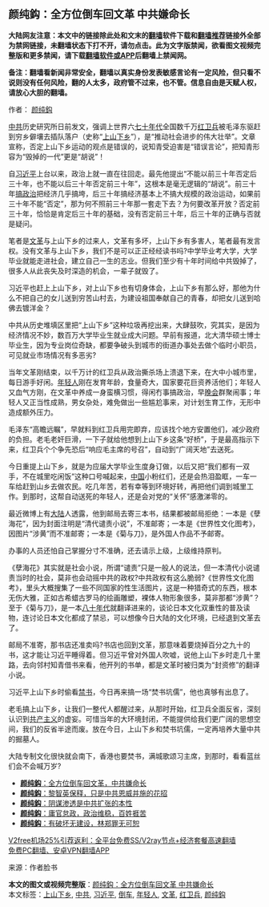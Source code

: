  <h2>颜纯鈎：全方位倒车回文革 中共嫌命长</h2> <p class="notice"><b>大陆网友注意：本文中的链接除此处和文末的<a href="https://github.com/bannedbook/fanqiang" >翻墙</a>软件下载和<a href="https://github.com/killgcd/justmysocks/blob/master/README.md">翻墙推荐</a>链接外全部为禁网链接，未翻墙状态下打不开，请勿点击。此为文字版禁闻，欲看图文视频完整版和更多禁闻，请下载<a href="https://github.com/bannedbook/fanqiang">翻墙软件或APP</a>后翻墙上禁闻网。</p><p>备注：翻墙看新闻非常安全，翻墙以真实身份发表敏感言论有一定风险，但只看不说则没有任何风险，翻的人太多，政府管不过来，也不管。信息自由是天赋人权，请放心大胆的翻墙。</b></p>  <div class="entry"> <p>作者： <a href="https://www.bannedbook.org/bnews/tag/%e9%a2%9c%e7%ba%af%e9%88%8e/" class="st_tag internal_tag" rel="tag" title="标签 颜纯鈎 下的日志">颜纯鈎</a></p> <p><a href="https://www.bannedbook.org/bnews/tag/%e4%b8%ad%e5%85%b1/" class="st_tag internal_tag" rel="tag" title="标签 中共 下的日志">中共</a>历史研究所日前发文，强调上世界六<span class='wp_keywordlink'><a href="https://www.bannedbook.org/forum2/topic1112.html" title="北島、李陀主編： 七十年代" target="_blank">七十年代</a></span>全国数千万<a href="https://www.bannedbook.org/bnews/tag/%e7%ba%a2%e5%8d%ab%e5%85%b5/" class="st_tag internal_tag" rel="tag" title="标签 红卫兵 下的日志">红卫兵</a>被毛泽东驱赶到穷乡僻壤去插队落户（史称“<a href="https://www.bannedbook.org/bnews/tag/%E4%B8%8A%E5%B1%B1%E4%B8%8B%E4%B9%A1/" class="st_tag internal_tag" rel="tag" title="标签 上山下乡 下的日志">上山下乡</a>”），是“推动社会进步的伟大壮举”。文章宣称，否定上山下乡运动的观点是错误的，说知青受迫害是“错误言论”，把知青形容为“毁掉的一代”更是“胡说”！</p> <p>自<a href="https://www.bannedbook.org/bnews/tag/%e4%b9%a0%e8%bf%91%e5%b9%b3/" class="st_tag internal_tag" rel="tag" title="标签 习近平 下的日志">习近平</a>上台以来，政治上就一直在往回走。最先他提出“不能以前三十年否定后三十年，也不能以后三十年否定前三十年”，这根本是毫无逻辑的“胡说”。前三十年<span class='wp_keywordlink'><a href="https://www.bannedbook.org/forum11/topic331.html" title="禁片：搞政治" target="_blank">搞政治</a></span>把经济几乎搞垮，后三十年搞经济基本上不搞大规模的政治运动，如果前三十年不能“否定”，那为何不照前三十年那一套走下去？为何要改革开放？否定前三十年，恰恰是肯定后三十年的基础，没有否定前三十年，后三十年的正确与否就是疑问。</p> <p>笔者是<a href="https://www.bannedbook.org/bnews/tag/%e6%96%87%e9%9d%a9/" class="st_tag internal_tag" rel="tag" title="标签 文革 下的日志">文革</a>与上山下乡的过来人，文革有多坏，上山下乡有多害人，笔者最有发言权。没有文革与上山下乡，我们不是可以正正经经读书吗?中学毕业考大学，大学毕业就能走进社会，建立自己一生的志业。但我们至少有十年时间给中共毁掉了，很多人从此丧失及时深造的机会，一辈子就毁了。</p>  <p>习近平也赶上上山下乡，对上山下乡也有切身体会，上山下乡有那么好，那他为什么不把自己的女儿送到穷苦山村去，为建设祖国奉献自己的青春，却把女儿送到哈佛去镀洋金？</p> <p>中共从历史堆填区里把“上山下乡”这种垃圾再挖出来，大肆鼓吹，究其实，是因为经济情况不妙，数百万大学毕业生就业成大问题。早前有报道，北大清华硕士博士毕业生，因为专业岗位奇缺，都要争破头到城市的街道办事处去做个临时小职员，可见就业市场情况有多恶劣?</p> <p>当年文革刚结束，以千万计的红卫兵从政治撕杀场上溃退下来，在大中小城市里，每日游手好闲。<a href="https://www.bannedbook.org/bnews/tag/%e5%b9%b4%e8%bd%bb%e4%ba%ba/" class="st_tag internal_tag" rel="tag" title="标签 年轻人 下的日志">年轻人</a>刚在发育年龄，食量奇大，国家要花巨资养活他们；年轻人又血气方刚，在文革中养成一身蛮横习惯，得闲冇事搞政治，早<span class='wp_keywordlink_affiliate'><a href="https://zh-cn.shenyunperformingarts.org/" title="晚会" target="_blank">晚会</a></span>群聚闹事；年轻人又正当性成熟，男女杂处，难免做出一些尴尬事来，对计划生育工作，无形中造成额外压力。</p> <p>毛泽东“高瞻远瞩”，早就料到红卫兵用完即弃，应该找个地方安置他们，减少政府的负担。老毛老奸巨滑，一下子就给他想到上山下乡这条“好桥”，于是最高指示下来，红卫兵个个争先恐后“响应毛主席的号召”，自动到“广阔天地”去送死。</p>  <p>今日重提上山下乡，就是为应届大学毕业生度身订做，以后又把“我们都有一双手，不在城里吃闲饭”这种口号喊起来，<span class='wp_keywordlink_affiliate'><a href="https://www.bannedbook.org/" title="中国" target="_blank">中国</a></span>小粉红们，还是会热泪盈眶，一车一车给赶到山乡去做农民。吃几年苦，若有幸等到环境好转，再把他们调到城里工作。到那时，这帮自动送死的年轻人，还是会对党的“关怀”感激涕零的。</p> <p>最近微博上有<span class='wp_keywordlink_affiliate'><a href="https://www.bannedbook.org/" title="大陆" target="_blank">大陆</a></span>人透露，他到邮局去寄三本书，结果都被邮局拒绝：一本是《孽海花”，因为封面注明是“清代谴责小说”，不准邮寄；一本是《世界性文化图考》，因图片“涉黄”而不准邮寄；一本是《菊与刀》，是外国人作品不予邮寄。</p> <p>办事的人员还怕自己掌握分寸不准确，还去请示上级，上级维持原判。</p> <p>《孽海花》其实就是社会小说，所谓“谴责”只是一般人的说法，但一本清代小说谴责当时的社会，莫非也会动摇中共的政权?中共政权有这么脆弱?《世界性文化图考》，里头大概搜集了一些不同国家的性生活图片，这是一种猎奇式的东西，根本无伤大雅，正如古希蜡古罗马的绘画雕塑，裸体人物形象很多，莫非那都“涉黄”？至于《菊与刀》，是一本<span class='wp_keywordlink'><a href="https://www.bannedbook.org/forum2/topic939.html" title="《八十年代访谈录》" target="_blank">八十年代</a></span>就翻译进来的，谈论日本文化双重性的普及读物，连讨论日本文化都成了禁忌，可以想像今日大陆的文化环境，已经退到文革去了。</p>  <p>邮局不准寄，那书店还准卖吗?书店也回到文革，那意味着要烧掉百分之九十的书，这才能让习近平睡得着。但习近平曾对外国人吹嘘，说他上山下乡时走几十里路，去向邻村知青借书来看，他开列的书单，都是文革时被归类为“封资修”的翻译小说。</p> <p>习近平上山下乡时偷看<span class='wp_keywordlink_affiliate'><a href="https://www.bannedbook.org/bbook.php" title="禁书" target="_blank">禁书</a></span>，今日再来搞一场“焚书坑儒”，他也真够有出息了。</p> <p>老毛搞上山下乡，让我们一整代人都醒过来，从那时开始，红卫兵全面反省，深刻认识到<span class='wp_keywordlink'><a href="https://www.bannedbook.org/forum2/topic6177.html" title="《共产主义的终极目的》" target="_blank">共产主义</a></span>的虚妄。可惜当年的大环境封闭，不能提供给我们更广阔的思想空间，我们的反省半途而废。放在今日，上山下乡和焚书坑儒，一定再培养大量中共的掘墓人。</p> <p>大陆专制文化很快就会南下，香港也要焚书，满城歌颂习主席，到那时，看看蓝丝们会不会喊万岁?</p>  <ul class='op-related-articles' title='相关阅读'> <li><a href='https://www.bannedbook.org/bnews/baitai/20201225/1454785.html' target='_blank'><b>颜纯鈎</b>：全方位倒车回文革，中共嫌命长</a></li> <li><a href='https://www.bannedbook.org/bnews/baitai/20201224/1454084.html' target='_blank'><b>颜纯鈎</b>：黎智英保释，只是中共恩威并施的花招</a></li> <li><a href='https://www.bannedbook.org/bnews/baitai/20201223/1453485.html' target='_blank'><b>颜纯鈎</b>：阴谋渗透是中共扩张的本性</a></li> <li><a href='https://www.bannedbook.org/bnews/baitai/20201222/1452551.html' target='_blank'><b>颜纯鈎</b>：庸官怠政，政治维稳，百姓捱苦</a></li> <li><a href='https://www.bannedbook.org/bnews/baitai/20201222/1452483.html' target='_blank'><b>颜纯鈎</b>：有破坏无建设，林郑罪无可恕</a></li> </ul> <p class="texttj"> <a href="https://github.com/bannedbook/fanqiang/wiki/V2ray%E6%9C%BA%E5%9C%BA" target="_blank">V2free机场25%引荐返利：全平台免费SS/V2ray节点+经济套餐高速翻墙</a><br/> <a href="https://github.com/bannedbook/fanqiang/wiki/%E7%A6%81%E9%97%BB%E7%BD%91%E5%AE%89%E5%8D%93%E7%BF%BB%E5%A2%99%E6%96%B0%E9%97%BBAPP" target="_blank">免费PC翻墙、安卓VPN翻墙APP</a></p><p> 来源：作者脸书 </p><a name='sharetosocial'></a>       <div><b>本文的图文或视频完整版</b>：<a href='https://www.bannedbook.org/bnews/comments/20201226/1455212.html'>颜纯鈎：全方位倒车回文革 中共嫌命长</a></div>  </div><!--END ENTRY--> <div class="postfooter"> <div>本文标签：<a href="https://www.bannedbook.org/bnews/tag/%E4%B8%8A%E5%B1%B1%E4%B8%8B%E4%B9%A1/" rel="tag">上山下乡</a>, <a href="https://www.bannedbook.org/bnews/tag/%e4%b8%ad%e5%85%b1/" rel="tag">中共</a>, <a href="https://www.bannedbook.org/bnews/tag/%e4%b9%a0%e8%bf%91%e5%b9%b3/" rel="tag">习近平</a>, <a href="https://www.bannedbook.org/bnews/tag/%E5%80%92%E8%BD%A6/" rel="tag">倒车</a>, <a href="https://www.bannedbook.org/bnews/tag/%e5%b9%b4%e8%bd%bb%e4%ba%ba/" rel="tag">年轻人</a>, <a href="https://www.bannedbook.org/bnews/tag/%e6%96%87%e9%9d%a9/" rel="tag">文革</a>, <a href="https://www.bannedbook.org/bnews/tag/%e7%ba%a2%e5%8d%ab%e5%85%b5/" rel="tag">红卫兵</a>, <a href="https://www.bannedbook.org/bnews/tag/%e9%a2%9c%e7%ba%af%e9%88%8e/" rel="tag">颜纯鈎</a></div>  </div><!--END POSTFOOTER--> 